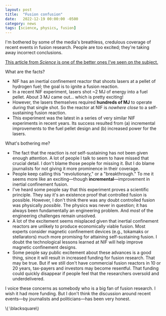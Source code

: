 ```yaml
---
layout: post
title:  "Fusion confusion"
date:   2022-12-19 00:00:00 -0500
category: news 
tags: [science, physics, fusion] 
---
```


I'm bothered by some of the media's breathless, credulous coverage of recent events in fusion research.
People are too excited; they're taking away incorrect conclusions.

[This article from _Science_ is one of the better ones I've seen on the subject.](https://www.science.org/content/article/historic-explosion-long-sought-fusion-breakthrough)

What are the facts?

* NIF has an inertial confinement reactor that shoots lasers at a pellet of hydrogen fuel; the goal is to ignite a fusion reaction.
* In a recent NIF experiment, lasers shot ~2 MJ of energy into a fuel pellet. About 3 MJ came out... which is pretty exciting!
* However, the lasers themselves required **hundreds of MJ** to operate during that single shot.
  So the reactor at NIF is _nowhere close_ to a self-sustaining fusion reaction.
* This experiment was the latest in a series of very similar NIF experiments in recent years.
  Its success resulted from (a) incremental improvements to the fuel pellet design and (b) increased power for the lasers.

What's bothering me?

* The fact that the reaction is _not_ self-sustaining has not been given enough attention.
  A lot of people I talk to seem to have missed that crucial detail. 
  I don't blame those people for missing it.
  But I do blame journalists for not giving it more prominence in their coverage. 
* People keep calling this "revolutionary," or a "breakthrough." To me it seems more like an exciting&mdash;though **incremental**&mdash;improvement in inertial confinement fusion.
* I've heard some people say that this experiment proves a scientific principle.
  They say it's an existence proof that controlled fusion is possible.
  However, I don't think there was any doubt controlled fusion was physically _possible_.
  The physics was never in question; it has always been fundamentally an engineering problem.
  And _most_ of the engineering challenges remain unsolved.
* A lot of the excitement seems misplaced given that inertial confinement reactors are unlikely to produce economically viable fusion. 
  Most experts consider magnetic confinement devices (e.g., tokamaks or stellarators) much more promising for attaining self-sustaining fusion. 
  I doubt the technological lessons learned at NIF will help improve magnetic confinement designs.
* Some people say public excitement about these advances is a good thing, since it will result in increased funding for fusion research.
  That may be true. 
  But if we still don't have commercial fusion reactors in 10 or 20 years, tax-payers and investors may become resentful.
  That funding could quickly disappear if people feel that the researchers oversold and underdelivered. 

I voice these concerns as somebody who is a big fan of fusion research.
I wish it had more funding.
But I don't think the discussion around recent events&mdash;by journalists and politicians&mdash;has been very honest.

\\( \blacksquare\\)  

